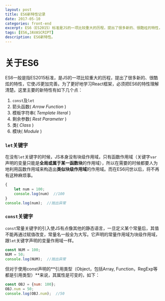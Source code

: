 ```yaml
---
layout: post
title: ES6新特性记录
date: 2017-05-10
categories: front-end
excerpt: ES6（ES2015）标准是JS的一项比较重大的历程，提出了很多新的、很酷炫的特性，它使JS更加完善。为了更好地学习React框架，必须把ES6的特性理解清楚。
tags: [ES6,JAVASCRIPT]
description: ES6新特性。
---
```

# 关于ES6
ES6一般是指ES2015标准，是JS的一项比较重大的历程，提出了很多新的、很酷炫的特性，它使JS更加完善。为了更好地学习React框架，必须把ES6的特性理解清楚。这里主要的新特性有如下几个点：
1. `const`及`let`
2. 箭头函数( *Arrow Function* )
3. 模板字符串( *Template literal* )
4. 剩余参数( *Rest Parameter* )
5. 类( *Class* )
6. 模块( *Module* )

### `let`关键字
在没有`let`关键字的时候，JS本身没有块级作用域，只有函数作用域（关键字`var`声明的变量只能是**全局或属于某一函数块**的作用域），所以在需要的时候都要人为地利用函数作用域来构造出**类似块级作用域**的作用域。而在ES6问世以后，将不再有这种麻烦事。
```javascript
{
    let num = 100;
    console.log(num)  //100
}
console.log(num);  //抛出异常
```

### `const`关键字
`const`常量关键字的引入使JS有点像其他的静态语言，一旦定义某个常量后，其值不能再通过赋值改变，常量名一般全为大写。它声明的常量作用域为块级作用域，跟`let`关键字声明的变量作用域一样。
```javascript
const NUM = 100;
NUM = 50;
console.log(NUM);  //抛出异常
```
但对于使用const声明的**引用类型（Object，包括Array, Function，RegExp等都是引用类型）**来说，其属性是可变的，如下：
```javascript
const OBJ = {num: 100};
OBJ.num = 50;
console.log(OBJ.num);  //50
```

